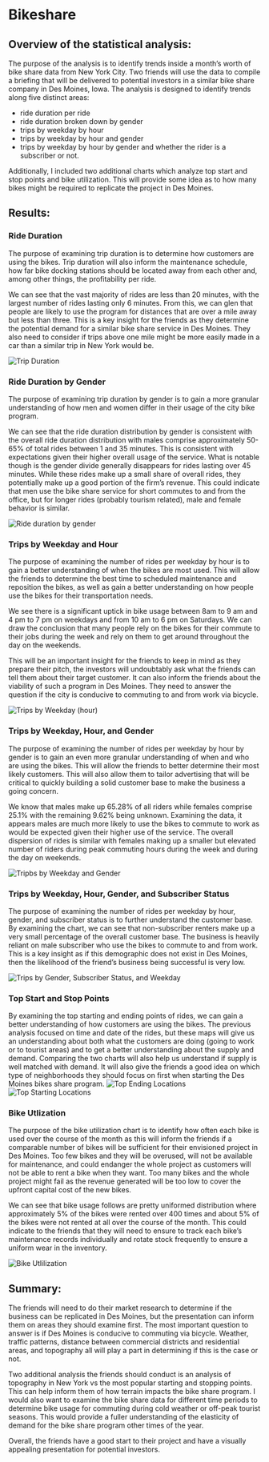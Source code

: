 # Bikeshare

## Overview of the statistical analysis:

The purpose of the analysis is to identify trends inside a month’s worth of bike share data from New York City. Two friends will use the data to compile a briefing that will be delivered to potential investors in a similar bike share company in Des Moines, Iowa. The analysis is designed to identify trends along five distinct areas:
- ride duration per ride
- ride duration broken down by gender 
- trips by weekday by hour
- trips by weekday by hour and gender
- trips by weekday by hour by gender and whether the rider is a subscriber or not. 

Additionally, I included two additional charts which analyze top start and stop points and bike utilization. This will provide some idea as to how many bikes might be required to replicate the project in Des Moines.

## Results:

### Ride Duration
The purpose of examining trip duration is to determine how customers are using the bikes. Trip duration will also inform the maintenance schedule, how far bike docking stations should be located away from each other and, among other things, the profitability per ride. 

We can see that the vast majority of rides are less than 20 minutes, with the largest number of rides lasting only 6 minutes. From this, we can glen that people are likely to use the program for distances that are over a mile away but less than three. This is a key insight for the friends as they determine the potential demand for a similar bike share service in Des Moines. They also need to consider if trips above one mile might be more easily made in a car than a similar trip in New York would be. 

![Trip Duration](https://user-images.githubusercontent.com/100163289/172881407-b4e9b843-174a-4750-ab82-1fb2dab39424.png)

### Ride Duration by Gender
The purpose of examining trip duration by gender is to gain a more granular understanding of how men and women differ in their usage of the city bike program.    

We can see that the ride duration distribution by gender is consistent with the overall ride duration distribution with males comprise approximately 50-65% of total rides between 1 and 35 minutes. This is consistent with expectations given their higher overall usage of the service. What is notable though is the gender divide generally disappears for rides lasting over 45 minutes. While these rides make up a small share of overall rides, they potentially make up a good portion of the firm’s revenue. This could indicate that men use the bike share service for short commutes to and from the office, but for longer rides (probably tourism related), male and female behavior is similar.  

![Ride duration by gender](https://user-images.githubusercontent.com/100163289/172885210-9940f8ee-8948-421a-99f9-da5c6d58e6a3.png)

### Trips by Weekday and Hour
The purpose of examining the number of rides per weekday by hour is to gain a better understanding of when the bikes are most used. This will allow the friends to determine the best time to scheduled maintenance and reposition the bikes, as well as gain a better understanding on how people use the bikes for their transportation needs. 

We see there is a significant uptick in bike usage between 8am to 9 am and 4 pm to 7 pm on weekdays and from 10 am to 6 pm on Saturdays. We can draw the conclusion that many people rely on the bikes for their commute to their jobs during the week and rely on them to get around throughout the day on the weekends. 

This will be an important insight for the friends to keep in mind as they prepare their pitch, the investors will undoubtably ask what the friends can tell them about their target customer. It can also inform the friends about the viability of such a program in Des Moines. They need to answer the question if the city is conducive to commuting to and from work via bicycle. 

![Trips by Weekday (hour)](https://user-images.githubusercontent.com/100163289/172859081-929ef401-ff8b-4837-8d8e-0394efc6fcfc.png)

### Trips by Weekday, Hour, and Gender
The purpose of examining the number of rides per weekday by hour by gender is to gain an even more granular understanding of when and who are using the bikes. This will allow the friends to better determine their most likely customers. This will also allow them to tailor advertising that will be critical to quickly building a solid customer base to make the business a going concern.  

We know that males make up 65.28% of all riders while females comprise 25.1% with the remaining 9.62% being unknown. Examining the data, it appears males are much more likely to use the bikes to commute to work as would be expected given their higher use of the service. The overall dispersion of rides is similar with females making up a smaller but elevated number of riders during peak commuting hours during the week and during the day on weekends. 

![Tripbs by Weekday and Gender](https://user-images.githubusercontent.com/100163289/172874404-2a18e3a7-8363-46fc-8e7a-039f3dd908db.png)

### Trips by Weekday, Hour, Gender, and Subscriber Status
The purpose of examining the number of rides per weekday by hour, gender, and subscriber status is to further understand the customer base. By examining the chart, we can see that non-subscriber renters make up a very small percentage of the overall customer base. The business is heavily reliant on male subscriber who use the bikes to commute to and from work. This is a key insight as if this demographic does not exist in Des Moines, then the likelihood of the friend’s business being successful is very low.

![Trips by Gender, Subscriber Status, and Weekday](https://user-images.githubusercontent.com/100163289/172876263-94c4564d-d266-4a92-ab82-e62281b8b3b8.png)

### Top Start and Stop Points
By examining the top starting and ending points of rides, we can gain a better understanding of how customers are using the bikes. The previous analysis focused on time and date of the rides, but these maps will give us an understanding about both what the customers are doing (going to work or to tourist areas) and to get a better understanding about the supply and demand. Comparing the two charts will also help us understand if supply is well matched with demand. It will also give the friends a good idea on which type of neighborhoods they should focus on first when starting the Des Moines bikes share program.
![Top Ending Locations](https://user-images.githubusercontent.com/100163289/172752979-ecf78072-6920-4ce0-838a-0d07cad82f90.png)
![Top Starting Locations](https://user-images.githubusercontent.com/100163289/172752987-24749982-e9e6-4394-bc4e-9cd477285100.png)

### Bike Utlization
The purpose of the bike utilization chart is to identify how often each bike is used over the course of the month as this will inform the friends if a comparable number of bikes will be sufficient for their envisioned project in Des Moines. Too few bikes and they will be overused, will not be available for maintenance, and could endanger the whole project as customers will not be able to rent a bike when they want. Too many bikes and the whole project might fail as the revenue generated will be too low to cover the upfront capital cost of the new bikes. 

We can see that bike usage follows are pretty uniformed distribution where approximately 5% of the bikes were rented over 400 times and about 5% of the bikes were not rented at all over the course of the month. This could indicate to the friends that they will need to ensure to track each bike’s maintenance records individually and rotate stock frequently to ensure a uniform wear in the inventory. 

![Bike Utlilization](https://user-images.githubusercontent.com/100163289/172752995-1c550c2e-02d9-4e8d-95d1-705b7f4f5e49.png)

## Summary:
The friends will need to do their market research to determine if the business can be replicated in Des Moines, but the presentation can inform them on areas they should examine first. The most important question to answer is if Des Moines is conducive to commuting via bicycle. Weather, traffic patterns, distance between commercial districts and residential areas, and topography all will play a part in determining if this is the case or not. 

Two additional analysis the friends should conduct is an analysis of topography in New York vs the most popular starting and stopping points. This can help inform them of how terrain impacts the bike share program. I would also want to examine the bike share data for different time periods to determine bike usage for commuting during cold weather or off-peak tourist seasons. This would provide a fuller understanding of the elasticity of demand for the bike share program other times of the year. 

Overall, the friends have a good start to their project and have a visually appealing presentation for potential investors. 


